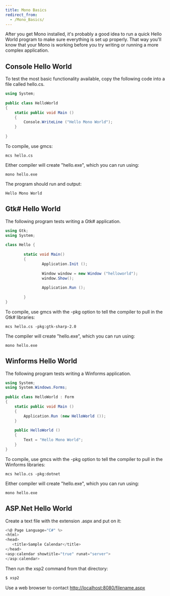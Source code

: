 ```yaml
---
title: Mono Basics
redirect_from:
  - /Mono_Basics/
---
```


After you get Mono installed, it's probably a good idea to run a quick Hello World program to make sure everything is set up properly. That way you'll know that your Mono is working before you try writing or running a more complex application.

Console Hello World
-------------------

To test the most basic functionality available, copy the following code into a file called hello.cs.

``` csharp
using System;
 
public class HelloWorld
{
    static public void Main ()
    {
        Console.WriteLine ("Hello Mono World");
    }
 
}
```

To compile, use gmcs:

    mcs hello.cs

Either compiler will create "hello.exe", which you can run using:

    mono hello.exe

The program should run and output:

    Hello Mono World

Gtk\# Hello World
-----------------

The following program tests writing a Gtk\# application.

``` csharp
using Gtk;
using System;
 
class Hello {
 
        static void Main()
        {
                Application.Init ();
 
                Window window = new Window ("helloworld");
                window.Show();
 
                Application.Run ();
 
        }
}
```

To compile, use gmcs with the -pkg option to tell the compiler to pull in the Gtk\# libraries:

    mcs hello.cs -pkg:gtk-sharp-2.0

The compiler will create "hello.exe", which you can run using:

    mono hello.exe

Winforms Hello World
--------------------

The following program tests writing a Winforms application.

``` csharp
using System;
using System.Windows.Forms;
 
public class HelloWorld : Form
{
    static public void Main ()
    {
        Application.Run (new HelloWorld ());
    }
 
    public HelloWorld ()
    {
        Text = "Hello Mono World";
    }
}
```

To compile, use gmcs with the -pkg option to tell the compiler to pull in the Winforms libraries:

    mcs hello.cs -pkg:dotnet

Either compiler will create "hello.exe", which you can run using:

    mono hello.exe

ASP.Net Hello World
-------------------

Create a text file with the extension .aspx and put on it:

``` csharp
<%@ Page Language="C#" %>
<html>
<head>
   <title>Sample Calendar</title>
</head>
<asp:calendar showtitle="true" runat="server">
</asp:calendar>
```

Then run the xsp2 command from that directory:

``` bash
$ xsp2
```

Use a web browser to contact [http://localhost:8080/filename.aspx](http://localhost:8080/filename.aspx)

